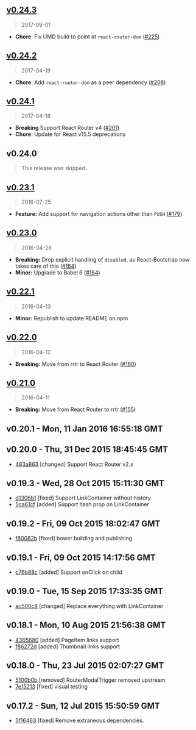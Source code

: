 ## [v0.24.3]
> 2017-09-01

- **Chore**: Fix UMD build to point at `react-router-dom` ([#225])

[v0.24.3]: https://github.com/react-bootstrap/react-router-bootstrap/compare/v0.24.2...v0.24.3
[#225]: https://github.com/react-bootstrap/react-router-bootstrap/pull/225


## [v0.24.2]
> 2017-04-19

- **Chore**: Add `react-router-dom` as a peer dependency ([#208])

[v0.24.2]: https://github.com/react-bootstrap/react-router-bootstrap/compare/v0.24.1...v0.24.2
[#208]: https://github.com/react-bootstrap/react-router-bootstrap/pull/208


## [v0.24.1]
> 2017-04-18

- **Breaking** Support React Router v4 ([#201])
- **Chore**: Update for React v15.5 deprecations

[v0.24.1]: https://github.com/react-bootstrap/react-router-bootstrap/compare/v0.23.1...v0.24.1
[#201]: https://github.com/react-bootstrap/react-router-bootstrap/pull/201


## v0.24.0
> This release was skipped.


## [v0.23.1]
> 2016-07-25

- **Feature:** Add support for navigation actions other than `PUSH` ([#179])

[v0.23.1]: https://github.com/react-bootstrap/react-router-bootstrap/compare/v0.23.0...v0.23.1
[#179]: https://github.com/react-bootstrap/react-router-bootstrap/pull/179

## [v0.23.0]
> 2016-04-28

- **Breaking:** Drop explicit handling of `disabled`, as React-Bootstrap now takes care of this ([#164])
- **Minor:** Upgrade to Babel 6 ([#164])

[v0.23.0]: https://github.com/react-bootstrap/react-router-bootstrap/compare/v0.22.1...v0.23.0
[#164]: https://github.com/react-bootstrap/react-router-bootstrap/pull/164


## [v0.22.1]
> 2016-04-13

- **Minor:** Republish to update README on npm

[v0.22.1]: https://github.com/react-bootstrap/react-router-bootstrap/compare/v0.22.0...v0.22.1


## [v0.22.0]
> 2016-04-12

- **Breaking:** Move from rrtr to React Router ([#160])

[v0.22.0]: https://github.com/react-bootstrap/react-router-bootstrap/compare/v0.21.0...v0.22.0
[#160]: https://github.com/react-bootstrap/react-router-bootstrap/pull/160


## [v0.21.0]
> 2016-04-11

- **Breaking:** Move from React Router to rrtr ([#155])

[v0.21.0]: https://github.com/react-bootstrap/react-router-bootstrap/compare/v0.20.1...v0.21.0
[#155]: https://github.com/react-bootstrap/react-router-bootstrap/pull/155


v0.20.1 - Mon, 11 Jan 2016 16:55:18 GMT
---------------------------------------





v0.20.0 - Thu, 31 Dec 2015 18:45:45 GMT
---------------------------------------

- [483a863](../../commit/483a863) [changed] Support React Router v2.x



v0.19.3 - Wed, 28 Oct 2015 15:11:30 GMT
---------------------------------------

- [d1306b1](../../commit/d1306b1) [fixed] Support LinkContainer without history
- [5ca61cf](../../commit/5ca61cf) [added] Support hash prop on LinkContainer



v0.19.2 - Fri, 09 Oct 2015 18:02:47 GMT
---------------------------------------

- [f80082b](../../commit/f80082b) [fixed] bower building and publishing



v0.19.1 - Fri, 09 Oct 2015 14:17:56 GMT
---------------------------------------

- [c76b88c](../../commit/c76b88c) [added] Support onClick on child



v0.19.0 - Tue, 15 Sep 2015 17:33:35 GMT
---------------------------------------

- [ac500c8](../../commit/ac500c8) [changed] Replace everything with LinkContainer



v0.18.1 - Mon, 10 Aug 2015 21:56:38 GMT
---------------------------------------

- [4365680](../../commit/4365680) [added] PageItem links support
- [f86272d](../../commit/f86272d) [added] Thumbnail links support



v0.18.0 - Thu, 23 Jul 2015 02:07:27 GMT
---------------------------------------

- [5100b0b](../../commit/5100b0b) [removed] RouterModalTrigger removed upstream
- [7e15213](../../commit/7e15213) [fixed] visual testing



v0.17.2 - Sun, 12 Jul 2015 15:50:59 GMT
---------------------------------------

- [5f16463](../../commit/5f16463) [fixed] Remove extraneous dependencies.
